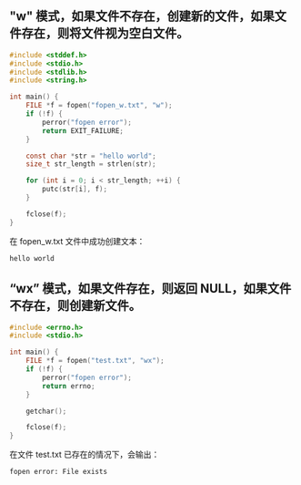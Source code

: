 ## "w" 模式，如果文件不存在，创建新的文件，如果文件存在，则将文件视为空白文件。
```c
#include <stddef.h>
#include <stdio.h>
#include <stdlib.h>
#include <string.h>

int main() {
    FILE *f = fopen("fopen_w.txt", "w");
    if (!f) {
        perror("fopen error");
        return EXIT_FAILURE;
    }

    const char *str = "hello world";
    size_t str_length = strlen(str);

    for (int i = 0; i < str_length; ++i) {
        putc(str[i], f);
    }

    fclose(f);
}
```
在 fopen_w.txt 文件中成功创建文本：
```
hello world
```
## “wx” 模式，如果文件存在，则返回 NULL，如果文件不存在，则创建新文件。
```c
#include <errno.h>
#include <stdio.h>

int main() {
    FILE *f = fopen("test.txt", "wx");
    if (!f) {
        perror("fopen error");
        return errno;
    }

    getchar();

    fclose(f);
}
```
在文件 test.txt 已存在的情况下，会输出：
```
fopen error: File exists
```
